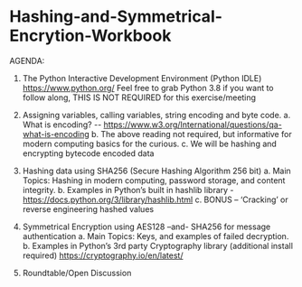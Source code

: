 # Hashing-and-Symmetrical-Encrytion-Workbook

AGENDA:
 1.	The Python Interactive Development Environment (Python IDLE) 
 https://www.python.org/ 
 Feel free to grab Python 3.8 if you want to follow along, THIS IS NOT REQUIRED for this exercise/meeting

 2.	Assigning variables, calling variables, string encoding and byte code.
   a.	What is encoding? -- https://www.w3.org/International/questions/qa-what-is-encoding
   b.	The above reading not required, but informative for modern computing basics for the curious.
   c.	We will be hashing and encrypting bytecode encoded data

 3.	Hashing data using SHA256 (Secure Hashing Algorithm 256 bit)
   a.	Main Topics: Hashing in modern computing, password storage, and content integrity. 
   b.	Examples in Python’s built in hashlib library -  https://docs.python.org/3/library/hashlib.html 
   c.	BONUS – ‘Cracking’ or reverse engineering hashed values

 4.	Symmetrical Encryption using AES128 –and- SHA256 for message authentication
   a.	Main Topics: Keys, and examples of failed decryption.
   b.	Examples in Python’s 3rd party Cryptography library (additional install required) https://cryptography.io/en/latest/ 

 5.	Roundtable/Open Discussion
